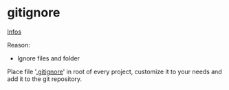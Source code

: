 # gitignore

[Infos](http://git-scm.com/book/en/Customizing-Git-Git-Attributes)

Reason:

-   Ignore files and folder

Place file '[.gitignore](../../cli/templates/gitignore/gitignore)' in root of every project, customize it to your needs and add it to the git repository.
